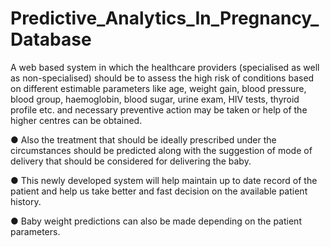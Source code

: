 # Predictive_Analytics_In_Pregnancy_Database
A web based system in which the healthcare providers (specialised as well as non-specialised) should be to assess the high risk of conditions based on different estimable parameters like age, weight gain, blood pressure, blood group, haemoglobin, blood sugar, urine exam, HIV tests, thyroid profile etc. and necessary preventive action may be taken or help of the higher centres can be obtained.

● Also the treatment that should be ideally prescribed under the circumstances should be predicted along with the suggestion of mode of delivery that should be considered for delivering the baby.

● This newly developed system will help maintain up to date record of the patient and help us take better and fast decision on the available patient history.

● Baby weight predictions can also be made depending on the patient parameters.
